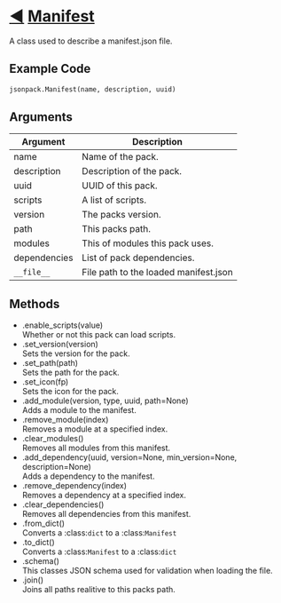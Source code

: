 # [◀](./README) [Manifest](/jsonpack/__init__.py)

A class used to describe a manifest.json file.

## Example Code
```py
jsonpack.Manifest(name, description, uuid)
```

## Arguments

| Argument | Description |
|--|--|
|name| Name of the pack.|
|description| Description of the pack.|
|uuid| UUID of this pack.|
|scripts|A list of scripts.|
|version|The packs version.|
|path|This packs path.|
|modules|This of modules this pack uses.|
|dependencies|List of pack dependencies.|
|`__file__`|File path to the loaded manifest.json|

## Methods

- .enable_scripts(value)<br>Whether or not this pack can load scripts.
- .set_version(version)<br>Sets the version for the pack.
- .set_path(path)<br>Sets the path for the pack.
- .set_icon(fp)<br>Sets the icon for the pack.
- .add_module(version, type, uuid, path=None)<br>Adds a module to the manifest.
- .remove_module(index)<br>Removes a module at a specified index.
- .clear_modules()<br>Removes all modules from this manifest.
- .add_dependency(uuid, version=None, min_version=None, description=None)<br>Adds a dependency to the manifest.
- .remove_dependency(index)<br>Removes a dependency at a specified index.
- .clear_dependencies()<br>Removes all dependencies from this manifest.
- .from_dict()<br>Converts a :class:`dict` to a :class:`Manifest`
- .to_dict()<br>Converts a :class:`Manifest` to a :class:`dict`
- .schema()<br>This classes JSON schema used for validation when loading the file.
- .join()<br>Joins all paths realitive to this packs path.
